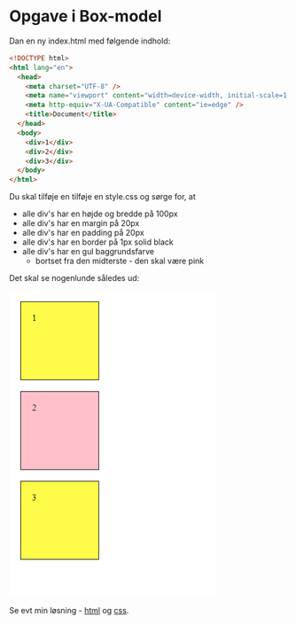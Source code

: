# Opgave i Box-model

Dan en ny index.html med følgende indhold:

```html
<!DOCTYPE html>
<html lang="en">
  <head>
    <meta charset="UTF-8" />
    <meta name="viewport" content="width=device-width, initial-scale=1.0" />
    <meta http-equiv="X-UA-Compatible" content="ie=edge" />
    <title>Document</title>
  </head>
  <body>
    <div>1</div>
    <div>2</div>
    <div>3</div>
  </body>
</html>

```

Du skal tilføje en tilføje en style.css og sørge for, at 

- alle div's har en højde og bredde på 100px
- alle div's har en margin på 20px
- alle div's har en padding på 20px
- alle div's har en border på 1px solid black
- alle div's har en gul baggrundsfarve
  - bortset fra den midterste - den skal være pink

Det skal se nogenlunde således ud:

![](opgave.png)

Se evt min løsning - [html](index.html) og [css](style.css).